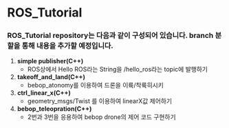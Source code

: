 # ROS_Tutorial
### __ROS_Tutorial repository는 다음과 같이 구성되어 있습니다. branch 분할을 통해 내용을 추가할 예정입니다.__
1. __simple publisher(C++)__
    * ROS상에서 Hello ROS라는 String을 /hello_ros라는 topic에 발행하기
2. __takeoff_and_land(C++)__
    * bebop_atonomy를 이용하여 드론을 이륙/착륙히시키
3. __ctrl_linear_x(C++)__
    * geometry_msgs/Twist 를 이용하여 linearX값 제어하기
4. __bebop_teleopration(C++)__
    * 2번과 3번을 응용하여 bebop drone의 제어 코드 구현하기